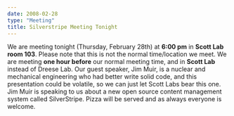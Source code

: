 ```yaml
---
date: 2008-02-28
type: "Meeting"
title: Silverstripe Meeting Tonight
---
```

We are meeting tonight (Thursday, February 28th) at **6:00 pm** in
**Scott Lab room 103**. Please note that this is not the normal time/location we
meet. We are meeting **one hour before** our normal meeting time, and in
**Scott Lab** instead of Dreese Lab. Our guest speaker, Jim Muir, is a nuclear
and mechanical engineering who had better write solid code, and this
presentation could be volatile, so we can just let Scott Labs bear this one. Jim
Muir is speaking to us about a new open source content management system called
SilverStripe. Pizza will be served and as always everyone is welcome.
